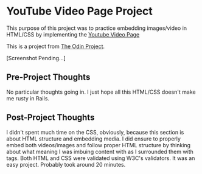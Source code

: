 # YouTube Video Page Project

This purpose of this project was to practice embedding images/video in HTML/CSS by implementing the [Youtube Video Page](https://www.youtube.com/watch?v=dQw4w9WgXcQ)

This is a project from [The Odin Project](https://www.theodinproject.com/lessons/embedding-images-and-video).

[Screenshot Pending...]

## Pre-Project Thoughts

No particular thoughts going in.
I just hope all this HTML/CSS doesn't make me rusty in Rails.

## Post-Project Thoughts

I didn't spent much time on the CSS, obviously, because this section is about HTML structure and embedding media.
I did ensure to properly embed both videos/images and follow proper HTML structure by thinking about what meaning I was imbuing content with as I surrounded them with tags.
Both HTML and CSS were validated using W3C's validators.
It was an easy project.
Probably took around 20 minutes.

